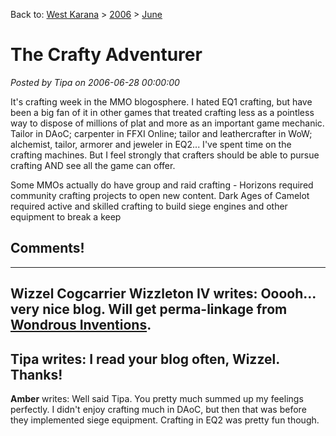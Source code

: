 Back to: [West Karana](/posts/westkarana.md) > [2006](/posts/2006/westkarana.md) > [June](./westkarana.md)
# The Crafty Adventurer

*Posted by Tipa on 2006-06-28 00:00:00*

It's crafting week in the MMO blogosphere. I hated EQ1 crafting, but have been a big fan of it in other games that treated crafting less as a pointless way to dispose of millions of plat and more as an important game mechanic. Tailor in DAoC; carpenter in FFXI Online; tailor and leathercrafter in WoW; alchemist, tailor, armorer and jeweler in EQ2... I've spent time on the crafting machines. But I feel strongly that crafters should be able to pursue crafting AND see all the game can offer.

Some MMOs actually do have group and raid crafting - Horizons required community crafting projects to open new content. Dark Ages of Camelot required active and skilled crafting to build siege engines and other equipment to break a keep
## Comments!
---
**Wizzel Cogcarrier Wizzleton IV** writes: Ooooh... very nice blog. Will get perma-linkage from <b><a href="http://crazedgnome.wordpress.com/">Wondrous Inventions</a></b>.
---
**Tipa** writes: I read your blog often, Wizzel. Thanks!
---
**Amber** writes: Well said Tipa.  You pretty much summed up my feelings perfectly.  I didn&#039;t enjoy crafting much in DAoC, but then that was before they implemented siege equipment.  Crafting in EQ2 was pretty fun though.
